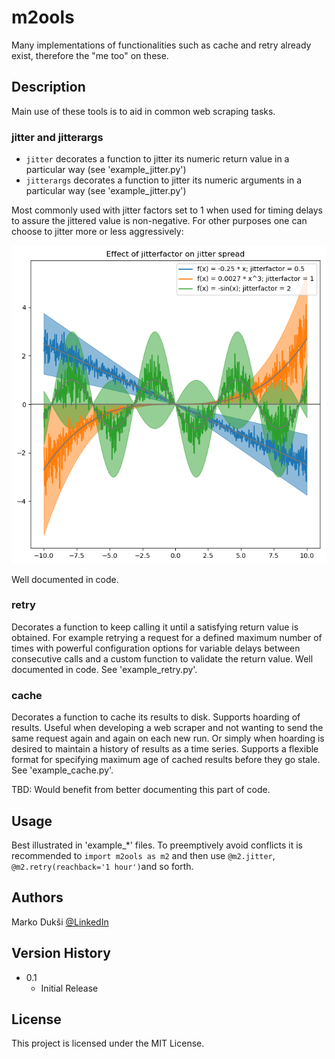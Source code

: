 # m2ools

Many implementations of functionalities such as cache and retry already exist, therefore the "me too" on these.

## Description

Main use of these tools is to aid in common web scraping tasks.

### jitter and jitterargs
- `jitter` decorates a function to jitter its numeric return value in a particular way (see 'example_jitter.py')
- `jitterargs` decorates a function to jitter its numeric arguments in a particular way (see 'example_jitter.py')

Most commonly used with jitter factors set to 1 when used for timing delays to assure the jittered value is non-negative. For other purposes one can choose to jitter more or less aggressively:

![Effect of jitterfactor on jitter spread](https://github.com/MarkoDuksi/m2ools/blob/main/images/jitter.png)

Well documented in code.

### retry
Decorates a function to keep calling it until a satisfying return value is obtained. For example retrying a request for a defined maximum number of times with powerful configuration options for variable delays between consecutive calls and a custom function to validate the return value. Well documented in code. See 'example_retry.py'.

### cache
Decorates a function to cache its results to disk. Supports hoarding of results. Useful when developing a web scraper and not wanting to send the same request again and again on each new run. Or simply when hoarding is desired to maintain a history of results as a time series. Supports a flexible format for specifying maximum age of cached results before they go stale. See 'example_cache.py'.

TBD: Would benefit from better documenting this part of code.

## Usage

Best illustrated in 'example_*' files. To preemptively avoid conflicts it is recommended to `import m2ools as m2` and then use `@m2.jitter`, `@m2.retry(reachback='1 hour')`and so forth.

## Authors

Marko Dukši
[@LinkedIn](https://www.linkedin.com/in/mduksi/)

## Version History

- 0.1
    * Initial Release

## License

This project is licensed under the MIT License.
